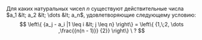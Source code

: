 Для каких натуральных чисел $n$  существуют действительные числа  
$a_1 &lt; a_2 &lt;  \dots  &lt; a_n$, удовлетворяющие следующему условию:  
$$
\left\{ {a_j  - a_i |1 \leq i &lt; j \leq n} \right\} = \left\{ {1,\;2, \dots  ,\frac{{n(n - 1)}}
{2}} \right\} \ ?
$$